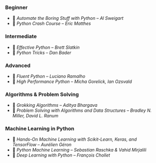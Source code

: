 ### **Beginner**

- 📘 _Automate the Boring Stuff with Python_ – _Al Sweigart_
- 📘 _Python Crash Course_ – _Eric Matthes_

### **Intermediate**

- 📘 _Effective Python_ – _Brett Slatkin_
- 📘 _Python Tricks_ – _Dan Bader_

### **Advanced**

- 📘 _Fluent Python_ – _Luciano Ramalho_
- 📘 _High Performance Python_ – _Micha Gorelick, Ian Ozsvald_

### **Algorithms & Problem Solving**

- 📘 _Grokking Algorithms_ – _Aditya Bhargava_
- 📘 _Problem Solving with Algorithms and Data Structures_ – _Bradley N. Miller, David L. Ranum_

### **Machine Learning in Python**

- 📘 _Hands-On Machine Learning with Scikit-Learn, Keras, and TensorFlow_ – _Aurélien Géron_
- 📘 _Python Machine Learning_ – _Sebastian Raschka & Vahid Mirjalili_
- 📘 _Deep Learning with Python_ – _François Chollet_